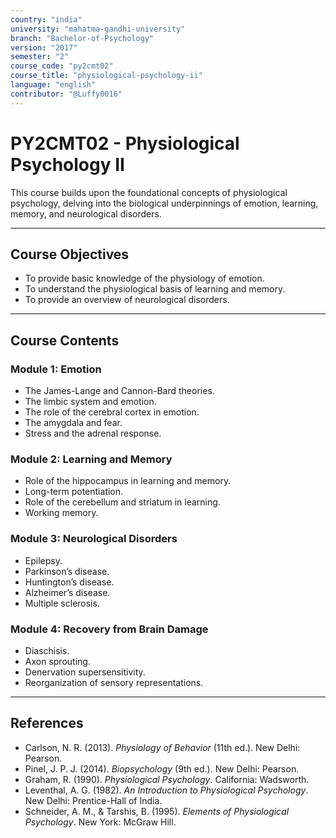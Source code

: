```yaml
---
country: "india"
university: "mahatma-gandhi-university"
branch: "Bachelor-of-Psychology"
version: "2017"
semester: "2"
course_code: "py2cmt02"
course_title: "physiological-psychology-ii"
language: "english"
contributor: "@Luffy0016"
---
```

# PY2CMT02 - Physiological Psychology II

This course builds upon the foundational concepts of physiological psychology, delving into the biological underpinnings of emotion, learning, memory, and neurological disorders.

---
## Course Objectives

* To provide basic knowledge of the physiology of emotion.
* To understand the physiological basis of learning and memory.
* To provide an overview of neurological disorders.

---
## Course Contents

### Module 1: Emotion  
* The James-Lange and Cannon-Bard theories.
* The limbic system and emotion.
* The role of the cerebral cortex in emotion.
* The amygdala and fear.
* Stress and the adrenal response.

### Module 2: Learning and Memory  
* Role of the hippocampus in learning and memory.
* Long-term potentiation.
* Role of the cerebellum and striatum in learning.
* Working memory.

### Module 3: Neurological Disorders  
* Epilepsy.
* Parkinson’s disease.
* Huntington’s disease.
* Alzheimer’s disease.
* Multiple sclerosis.

### Module 4: Recovery from Brain Damage 
* Diaschisis.
* Axon sprouting.
* Denervation supersensitivity.
* Reorganization of sensory representations.

---
## References
* Carlson, N. R. (2013). *Physiology of Behavior* (11th ed.). New Delhi: Pearson.
* Pinel, J. P. J. (2014). *Biopsychology* (9th ed.). New Delhi: Pearson.
* Graham, R. (1990). *Physiological Psychology*. California: Wadsworth.
* Leventhal, A. G. (1982). *An Introduction to Physiological Psychology*. New Delhi: Prentice-Hall of India.
* Schneider, A. M., & Tarshis, B. (1995). *Elements of Physiological Psychology*. New York: McGraw Hill.